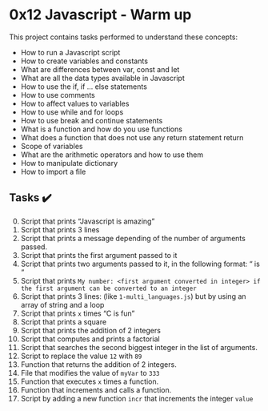 # 0x12 Javascript - Warm up

This project contains tasks performed  to understand these concepts:

* How to run a Javascript script
* How to create variables and constants
* What are differences between var, const and let
* What are all the data types available in Javascript
* How to use the if, if ... else statements
* How to use comments
* How to affect values to variables
* How to use while and for loops
* How to use break and continue statements
* What is a function and how do you use functions
* What does a function that does not use any return statement return
* Scope of variables
* What are the arithmetic operators and how to use them
* How to manipulate dictionary
* How to import a file

## Tasks :heavy_check_mark:

0. Script that prints “Javascript is amazing”
1. Script that prints 3 lines
2. Script that prints a message depending of the number of arguments passed.
3. Script that prints the first argument passed to it
4. Script that prints two arguments passed to it, in the following format: “ is ”
5. Script that prints `My number: <first argument converted in integer> if the first argument can be converted to an integer`
6. Script that prints 3 lines: (like `1-multi_languages.js`) but by using an array of string and a loop
7. Script that prints `x` times “C is fun”
8. Script that prints a square
9. Script that prints the addition of 2 integers
10. Script that computes and prints a factorial
11. Script that searches the second biggest integer in the list of arguments.
12. Script to replace the value `12` with `89`
13. Function that returns the addition of 2 integers.
14. File that modifies the value of `myVar` to `333`
15. Function that executes `x` times a function.
16. Function that increments and calls a function.
17. Script by adding a new function `incr` that increments the integer `value`
